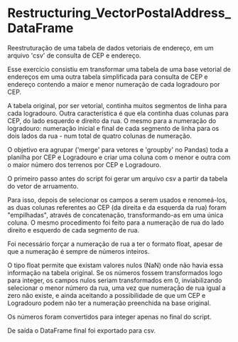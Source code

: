 # Restructuring_VectorPostalAddress_DataFrame
Reestruturação de uma tabela de dados vetoriais de endereço, em um arquivo 'csv' de consulta de CEP e endereço.

Esse exercício consistiu em transformar uma tabela de uma base vetorial de endereços em uma outra tabela simplificada para consulta de CEP e endereço contendo a maior e menor numeração de cada logradouro por CEP.

A tabela original, por ser vetorial, continha muitos segmentos de linha para cada logradouro. Outra característica é que ela continha duas colunas para CEP, do lado esquerdo e direito da rua. O mesmo para a numeração do logradouro: numeração inicial e final de cada segmento de linha para os dois lados da rua - num total de quatro colunas de numeração.

O objetivo era agrupar ('merge' para vetores e 'groupby' no Pandas) toda a planilha por CEP e Logradouro e criar uma coluna com o menor e outra com o maior número dos terrenos por CEP e Logradouro.

O primeiro passo antes do script foi gerar um arquivo csv a partir da tabela do vetor de arruamento.

Para isso, depois de selecionar os campos a serem usados e renomeá-los, as duas colunas referentes ao CEP (da direita e da esquerda da rua) foram "empilhadas", através de concatenação, transformando-as em uma única coluna. O mesmo procedimento foi feito para a numeração de rua do lado direito e esquerdo de cada segmento de rua.

Foi necessário forçar a numeração de rua a ter o formato float, apesar de que a numeração é sempre de números inteiros.

O tipo float permite que existam valores nulos (NaN) onde não havia essa informação na tabela original. Se os números fossem transformados logo para integer, os campos nulos seriam transformados em 0, inviabilizando selecionar o menor número da rua, uma vez que numeração de rua igual a zero não existe, e ainda aceitando a possibilidade de que um CEP e Logradouro podem não ter a numeração preenchida na base original.

Os números foram convertidos para integer apenas no final do script.

De saída o DataFrame final foi exportado para csv.
